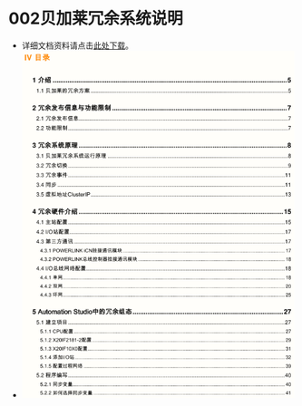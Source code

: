 # 002贝加莱冗余系统说明
- 详细文档资料请点击[此处下载](https://gitee.com/yzydeer/BuR_Assistant/blob/master/CHM_files/%E8%B4%9D%E5%8A%A0%E8%8E%B1%E5%86%97%E4%BD%99%E7%B3%BB%E7%BB%9F%E8%AF%B4%E6%98%8E.pdf)。
- ![Img](./FILES/002贝加莱冗余系统说明.md/img-20220713170540.png)
